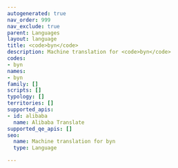 ```yaml
---
autogenerated: true
nav_order: 999
nav_exclude: true
parent: Languages
layout: language
title: <code>byn</code>
description: Machine translation for <code>byn</code>
codes:
- byn
names:
- byn
family: []
scripts: []
typology: []
territories: []
supported_apis:
- id: alibaba
  name: Alibaba Translate
supported_qe_apis: []
seo:
  name: Machine translation for byn
  type: Language

---
```


